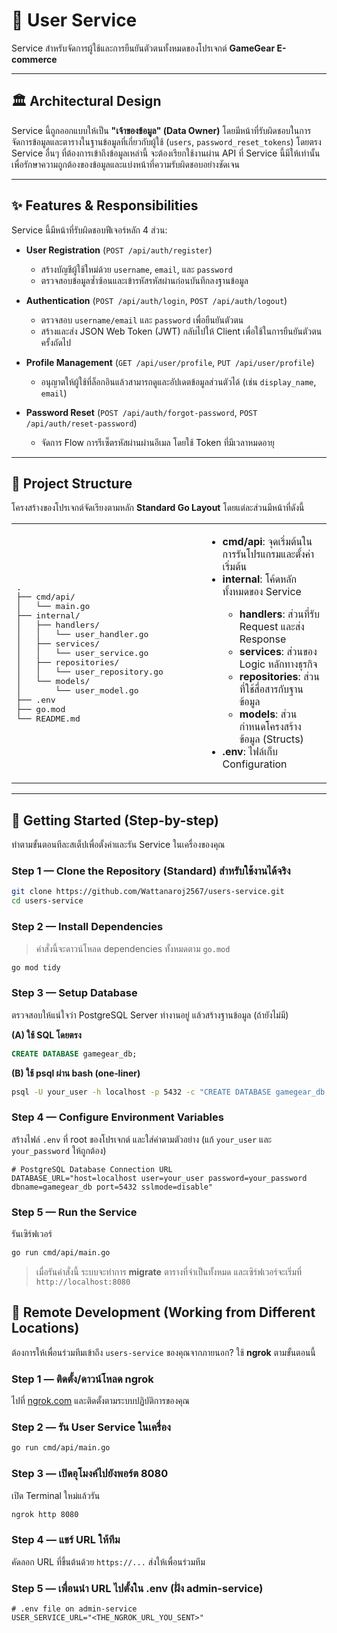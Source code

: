 # 👤 User Service

Service สำหรับจัดการผู้ใช้และการยืนยันตัวตนทั้งหมดของโปรเจกต์ **GameGear E-commerce**

---

## 🏛️ Architectural Design

Service นี้ถูกออกแบบให้เป็น **"เจ้าของข้อมูล" (Data Owner)** โดยมีหน้าที่รับผิดชอบในการจัดการข้อมูลและตารางในฐานข้อมูลที่เกี่ยวกับผู้ใช้ (`users`, `password_reset_tokens`) โดยตรง
Service อื่นๆ ที่ต้องการเข้าถึงข้อมูลเหล่านี้ จะต้องเรียกใช้งานผ่าน API ที่ Service นี้มีให้เท่านั้น เพื่อรักษาความถูกต้องของข้อมูลและแบ่งหน้าที่ความรับผิดชอบอย่างชัดเจน

---

## ✨ Features & Responsibilities

Service นี้มีหน้าที่รับผิดชอบฟีเจอร์หลัก 4 ส่วน:

* **User Registration** (`POST /api/auth/register`)

  * สร้างบัญชีผู้ใช้ใหม่ด้วย `username`, `email`, และ `password`
  * ตรวจสอบข้อมูลซ้ำซ้อนและเข้ารหัสรหัสผ่านก่อนบันทึกลงฐานข้อมูล

* **Authentication** (`POST /api/auth/login`, `POST /api/auth/logout`)

  * ตรวจสอบ `username/email` และ `password` เพื่อยืนยันตัวตน
  * สร้างและส่ง JSON Web Token (JWT) กลับไปให้ Client เพื่อใช้ในการยืนยันตัวตนครั้งถัดไป

* **Profile Management** (`GET /api/user/profile`, `PUT /api/user/profile`)

  * อนุญาตให้ผู้ใช้ที่ล็อกอินแล้วสามารถดูและอัปเดตข้อมูลส่วนตัวได้ (เช่น `display_name`, `email`)

* **Password Reset** (`POST /api/auth/forgot-password`, `POST /api/auth/reset-password`)

  * จัดการ Flow การรีเซ็ตรหัสผ่านผ่านอีเมล โดยใช้ Token ที่มีเวลาหมดอายุ

---

## 📂 Project Structure

โครงสร้างของโปรเจกต์จัดเรียงตามหลัก **Standard Go Layout** โดยแต่ละส่วนมีหน้าที่ดังนี้

<table>
<tr>
<td width="60%">
<pre>
.
├── cmd/api/
│   └── main.go
├── internal/
│   ├── handlers/
│   │   └── user_handler.go
│   ├── services/
│   │   └── user_service.go
│   ├── repositories/
│   │   └── user_repository.go
│   └── models/
│       └── user_model.go
├── .env
├── go.mod
└── README.md
</pre>
</td>
<td>
<ul>
<li><b>cmd/api</b>: จุดเริ่มต้นในการรันโปรแกรมและตั้งค่าเริ่มต้น</li>
<li><b>internal</b>: โค้ดหลักทั้งหมดของ Service</li>
<ul>
<li><b>handlers</b>: ส่วนที่รับ Request และส่ง Response</li>
<li><b>services</b>: ส่วนของ Logic หลักทางธุรกิจ</li>
<li><b>repositories</b>: ส่วนที่ใช้สื่อสารกับฐานข้อมูล</li>
<li><b>models</b>: ส่วนกำหนดโครงสร้างข้อมูล (Structs)</li>
</ul>
<li><b>.env</b>: ไฟล์เก็บ Configuration</li>
</ul>
</td>
</tr>
</table>

---

## 🚀 Getting Started (Step-by-step)

ทำตามขั้นตอนทีละสเต็ปเพื่อตั้งค่าและรัน Service ในเครื่องของคุณ

### Step 1 — Clone the Repository (Standard) สำหรับใช้งานได้จริง

```bash
git clone https://github.com/Wattanaroj2567/users-service.git
cd users-service
```

### Step 2 — Install Dependencies

> คำสั่งนี้จะดาวน์โหลด dependencies ทั้งหมดตาม `go.mod`

```bash
go mod tidy
```

### Step 3 — Setup Database

ตรวจสอบให้แน่ใจว่า PostgreSQL Server ทำงานอยู่ แล้วสร้างฐานข้อมูล (ถ้ายังไม่มี)

**(A) ใช้ SQL โดยตรง**

```sql
CREATE DATABASE gamegear_db;
```

**(B) ใช้ psql ผ่าน bash (one‑liner)**

```bash
psql -U your_user -h localhost -p 5432 -c "CREATE DATABASE gamegear_db;"
```

### Step 4 — Configure Environment Variables

สร้างไฟล์ `.env` ที่ root ของโปรเจกต์ และใส่ค่าตามตัวอย่าง (แก้ `your_user` และ `your_password` ให้ถูกต้อง)

```env
# PostgreSQL Database Connection URL
DATABASE_URL="host=localhost user=your_user password=your_password dbname=gamegear_db port=5432 sslmode=disable"
```

### Step 5 — Run the Service

รันเซิร์ฟเวอร์

```bash
go run cmd/api/main.go
```

> เมื่อรันคำสั่งนี้ ระบบจะทำการ **migrate** ตารางที่จำเป็นทั้งหมด และเซิร์ฟเวอร์จะเริ่มที่ `http://localhost:8080`

## 🤝 Remote Development (Working from Different Locations)

ต้องการให้เพื่อนร่วมทีมเข้าถึง `users-service` ของคุณจากภายนอก? ใช้ **ngrok** ตามขั้นตอนนี้

### Step 1 — ติดตั้ง/ดาวน์โหลด ngrok

ไปที่ [ngrok.com](https://ngrok.com) และติดตั้งตามระบบปฏิบัติการของคุณ

### Step 2 — รัน User Service ในเครื่อง

```bash
go run cmd/api/main.go
```

### Step 3 — เปิดอุโมงค์ไปยังพอร์ต 8080

เปิด Terminal ใหม่แล้วรัน

```bash
ngrok http 8080
```

### Step 4 — แชร์ URL ให้ทีม

คัดลอก URL ที่ขึ้นต้นด้วย `https://...` ส่งให้เพื่อนร่วมทีม

### Step 5 — เพื่อนนำ URL ไปตั้งใน .env (ฝั่ง admin-service)

```env
# .env file on admin-service
USER_SERVICE_URL="<THE_NGROK_URL_YOU_SENT>"
```
